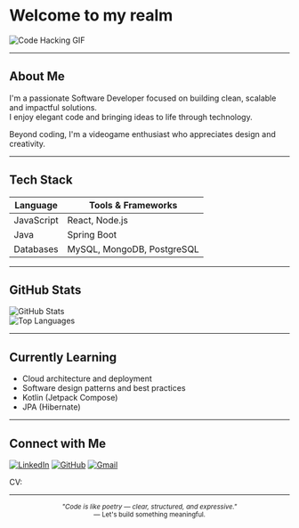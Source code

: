 # Welcome to my realm

![Code Hacking GIF](https://media.giphy.com/media/78XCFBGOlS6keY1Bil/giphy.gif)

---

## About Me

I'm a passionate Software Developer focused on building clean, scalable and impactful solutions.  
I enjoy elegant code and bringing ideas to life through technology.

Beyond coding, I'm a videogame enthusiast who appreciates design and creativity.

---

## Tech Stack

| Language     | Tools & Frameworks             | 
|--------------|-------------------------------|
| JavaScript   | React, Node.js                 | 
| Java         | Spring Boot                    | 
| Databases    | MySQL, MongoDB, PostgreSQL     |

---

## GitHub Stats

![GitHub Stats](https://github-readme-stats.vercel.app/api?username=JuanJGP10&show_icons=true&theme=tokyonight&hide_border=true)  
![Top Languages](https://github-readme-stats.vercel.app/api/top-langs/?username=JuanJGP10&layout=compact&theme=tokyonight&hide_border=true)

---

## Currently Learning

- Cloud architecture and deployment  
- Software design patterns and best practices  
- Kotlin (Jetpack Compose)
- JPA (Hibernate)

---

## Connect with Me

[![LinkedIn](https://img.shields.io/badge/LinkedIn-0e76a8?style=flat&logo=linkedin&logoColor=white)](https://linkedin.com/in/juan-garcía-phillips-58a418370)
[![GitHub](https://img.shields.io/badge/GitHub-181717?style=flat&logo=github&logoColor=white)](https://github.com/JuanJGP10)
[![Gmail](https://img.shields.io/badge/Email-D14836?style=flat&logo=gmail&logoColor=white)](mailto:jjgphillips1@gmail.com)

CV: 

---

<p align="center">
  <sub><i>"Code is like poetry — clear, structured, and expressive."</i></sub><br>
  <sub>— Let's build something meaningful.</sub>
</p>
